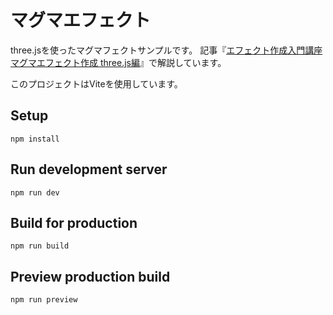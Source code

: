 # マグマエフェクト

three.jsを使ったマグマフェクトサンプルです。
記事『[エフェクト作成入門講座 マグマエフェクト作成 three.js編](https://ics.media/entry/13973/)』で解説しています。

このプロジェクトはViteを使用しています。

## Setup

```
npm install
```


## Run development server

```
npm run dev
```


## Build for production

```
npm run build
```


## Preview production build

```
npm run preview
```
